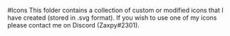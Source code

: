 #Icons
This folder contains a collection of custom or modified icons that I have created (stored in .svg format).
If you wish to use one of my icons please contact me on Discord (Zaxpy#2301).